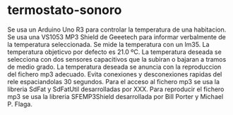 termostato-sonoro
=================

Se usa un Arduino Uno R3 para controlar la temperatura de una habitacion.
Se usa una VS1053 MP3 Shield de Geeetech para informar verbalmente de la temperatura seleccionada.
Se mide la temperatura con un lm35.
La temperatura objeticvo por defecto es 21.0 ºC.
La temperatura deseada se selecciona con dos sensores capacitivos que la subiran o bajaran a tramos de medio grado.
La temperatura deseada se anuncia con la reproduccion del fichero mp3 adecuado.
Evita conexiones y desconexiones rapidas del rele espaciandolas 30 segundos.
Para el acceso al fichero mp3 se usa la libreria  SdFat y SdFatUtil desarrolladas por XXX.
Para reproducir el fichero mp3 se usa la libreria SFEMP3Shield desarrollada por Bill Porter y Michael P. Flaga.
